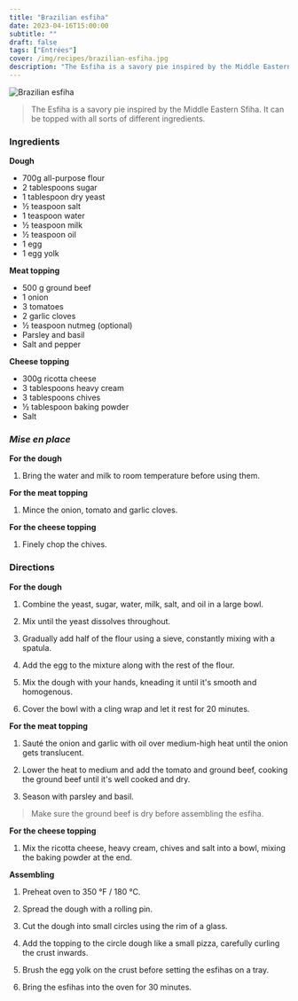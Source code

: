 ```yaml
---
title: "Brazilian esfiha"
date: 2023-04-16T15:00:00
subtitle: ""
draft: false
tags: ["Entrées"]
cover: /img/recipes/brazilian-esfiha.jpg
description: "The Esfiha is a savory pie inspired by the Middle Eastern Sfiha. It can be topped with all sorts of different ingredients."
---
```


<div class="my-flexbox row-collapse center basic-gap" >
  <div>
    <img src="/img/recipes/brazilian-esfiha.jpg" alt="Brazilian esfiha" class="cover-img">
  </div>
  <div>
    <blockquote>
      The Esfiha is a savory pie inspired by the Middle Eastern Sfiha. It can be topped with all sorts of different ingredients.
    </blockquote>
  </div>
</div>

### Ingredients

**Dough**

- 700g all-purpose flour
- 2 tablespoons sugar
- 1 tablespoon dry yeast
- ½ teaspoon salt
- 1 teaspoon water
- ½ teaspoon milk
- ½ teaspoon oil
- 1 egg
- 1 egg yolk

**Meat topping**

- 500 g ground beef
- 1 onion
- 3 tomatoes
- 2 garlic cloves
- ½ teaspoon nutmeg (optional)
- Parsley and basil
- Salt and pepper

**Cheese topping**

- 300g ricotta cheese
- 3 tablespoons heavy cream
- 3 tablespoons chives
- ½ tablespoon baking powder
- Salt

### _Mise en place_

**For the dough**

1. Bring the water and milk to room temperature before using them.

**For the meat topping**

1. Mince the onion, tomato and garlic cloves.

**For the cheese topping**

1. Finely chop the chives.

### Directions

**For the dough**

1. Combine the yeast, sugar, water, milk, salt, and oil in a large bowl.

2. Mix until the yeast dissolves throughout.

3. Gradually add half of the flour using a sieve, constantly mixing with a spatula.

4. Add the egg to the mixture along with the rest of the flour.

5. Mix the dough with your hands, kneading it until it's smooth and homogenous.

6. Cover the bowl with a cling wrap and let it rest for 20 minutes.

**For the meat topping**

1. Sauté the onion and garlic with oil over medium-high heat until the onion gets translucent.

2. Lower the heat to medium and add the tomato and ground beef, cooking the ground beef until it's well cooked and dry.

3. Season with parsley and basil.

> Make sure the ground beef is dry before assembling the esfiha.

**For the cheese topping**

1. Mix the ricotta cheese, heavy cream, chives and salt into a bowl, mixing the baking powder at the end.

**Assembling**

1. Preheat oven to 350 °F / 180 °C.

2. Spread the dough with a rolling pin.

2. Cut the dough into small circles using the rim of a glass.

3. Add the topping to the circle dough like a small pizza, carefully curling the crust inwards.

4. Brush the egg yolk on the crust before setting the esfihas on a tray.

5. Bring the esfihas into the oven for 30 minutes.
